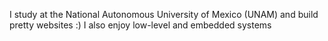 I study at the National Autonomous University of Mexico (UNAM) and build pretty websites :)
I also enjoy low-level and embedded systems
